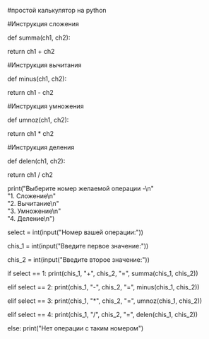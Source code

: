 #простой калькулятор на python

#Инструкция сложения

def summa(ch1, ch2):

return ch1 + ch2

#Инструкция вычитания

def minus(ch1, ch2):

return ch1 - ch2

#Инструкция умножения

def umnoz(ch1, ch2):

return ch1 * ch2

#Инструкция деления

def delen(ch1, ch2):

return ch1 / ch2
 
print("Выберите номер желаемой операции -\n" \
        "1. Сложение\n" \
        "2. Вычитание\n" \
        "3. Умножение\n" \
        "4. Деление\n")

select = int(input("Номер вашей операции:"))

chis_1 = int(input("Введите первое значение:"))

chis_2 = int(input("Введите второе значение:"))

if select == 1:
    print(chis_1, "+", chis_2, "=", summa(chis_1, chis_2))

elif select == 2:
    print(chis_1, "-", chis_2, "=", minus(chis_1, chis_2))

elif select == 3:
    print(chis_1, "*", chis_2, "=", umnoz(chis_1, chis_2))

elif select == 4:
    print(chis_1, "/", chis_2, "=", delen(chis_1, chis_2))

else:
    print("Нет операции с таким номером")
